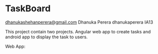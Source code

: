 # TaskBoard
dhanukashehanperera@gmail.com Dhanuka Perera dhanukaperera IA13

This project contain two projects. Angular web app to create tasks and android app to display the task to users.

Web App:


